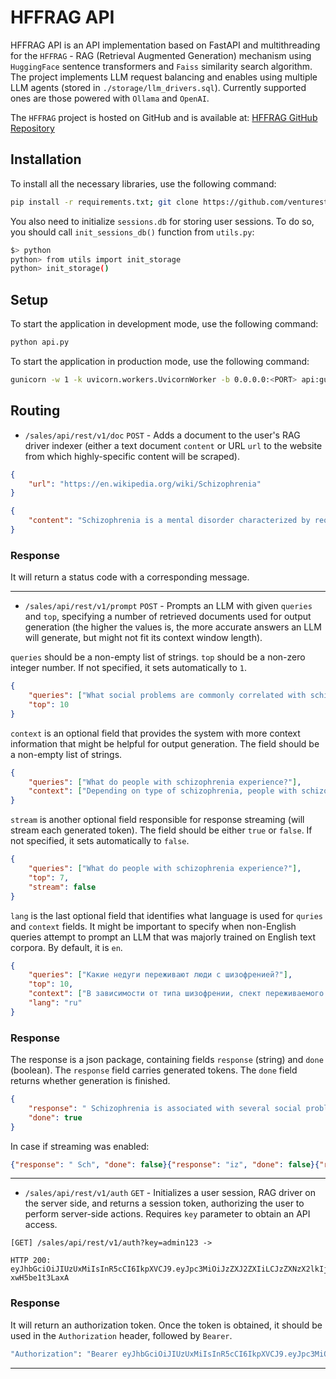 # HFFRAG API

HFFRAG API is an API implementation based on FastAPI and multithreading for the `HFFRAG` - RAG (Retrieval Augmented Generation) mechanism using `HuggingFace` sentence transformers and `Faiss` similarity search algorithm. The project implements LLM request balancing and enables using multiple LLM agents (stored in `./storage/llm_drivers.sql`). Currently supported ones are those powered with `Ollama` and `OpenAI`.

The `HFFRAG` project is hosted on GitHub and is available at: [HFFRAG GitHub Repository](https://github.com/venturestranger/hffrag)

## Installation
To install all the necessary libraries, use the following command:
```bash
pip install -r requirements.txt; git clone https://github.com/venturestranger/hffrag
```
You also need to initialize `sessions.db` for storing user sessions. To do so, you should call `init_sessions_db()` function from `utils.py`:

```bash
$> python
python> from utils import init_storage
python> init_storage()
```

## Setup
To start the application in development mode, use the following command:
```bash
python api.py
```
To start the application in production mode, use the following command:
```bash
gunicorn -w 1 -k uvicorn.workers.UvicornWorker -b 0.0.0.0:<PORT> api:gunicorn_factory
```

## Routing
- `/sales/api/rest/v1/doc` `POST` - Adds a document to the user's RAG driver indexer (either a text document `content` or URL `url` to the website from which highly-specific content will be scraped).
```json
{
    "url": "https://en.wikipedia.org/wiki/Schizophrenia"
}
```
```json
{
    "content": "Schizophrenia is a mental disorder characterized by reoccurring episodes of psychosis..."
}
```

### Response
It will return a status code with a corresponding message.

---

- `/sales/api/rest/v1/prompt` `POST` - Prompts an LLM with given `queries` and `top`, specifying a number of retrieved documents used for output generation (the higher the values is, the more accurate answers an LLM will generate, but might not fit its context window length). 

`queries` should be a non-empty list of strings. `top` should be a non-zero integer number. If not specified, it sets automatically to `1`.
```json
{
    "queries": ["What social problems are commonly correlated with schizophrenia?", "How can schizophrenia be cured?"],
    "top": 10
}
```
`context` is an optional field that provides the system with more context information that might be helpful for output generation. The field should be a non-empty list of strings.
```json
{
    "queries": ["What do people with schizophrenia experience?"],
    "context": ["Depending on type of schizophrenia, people with schizophrenia experience ..."]
}
```
`stream` is another optional field responsible for response streaming (will stream each generated token). The field should be either `true` or `false`. If not specified, it sets automatically to `false`.
```json
{
    "queries": ["What do people with schizophrenia experience?"],
    "top": 7,
    "stream": false
}
```
`lang` is the last optional field that identifies what language is used for `quries` and `context` fields. It might be important to specify when non-English queries attempt to prompt an LLM that was majorly trained on English text corpora. By default, it is `en`.
```json
{
    "queries": ["Какие недуги переживают люди с шизофренией?"],
    "top": 10,
    "context": ["В зависимости от типа шизофрении, спект переживаемого опыта может ..."],
    "lang": "ru"
}
```

### Response

The response is a json package, containing fields `response` (string) and `done` (boolean). The `response` field carries generated tokens. The `done` field returns whether generation is finished. 
```json
{
    "response": " Schizophrenia is associated with several social problems, including: social isolation and withdrawal, difficulties in forming and maintaining relationships, poor communication skills, and unemployment or underemployment",
    "done": true
}
```

In case if streaming was enabled:
```json
{"response": " Sch", "done": false}{"response": "iz", "done": false}{"response": "oph", "done": false}{"response": "ren", "done": false}{"response": "ia", "done": false}{"response": " is", "done": false}...
```

---

- `/sales/api/rest/v1/auth` `GET` - Initializes a user session, RAG driver on the server side, and returns a session token, authorizing the user to perform server-side actions. Requires `key` parameter to obtain an API access.
```
[GET] /sales/api/rest/v1/auth?key=admin123 ->

HTTP 200:
eyJhbGciOiJIUzUxMiIsInR5cCI6IkpXVCJ9.eyJpc3MiOiJzZXJ2ZXIiLCJzZXNzX2lkIjoyMjM0NzIxMDYxNTUxMzYzfQ.FzaeHugT0SrAGraLvopFmEV3D_nU_qQz5pnhgGq440rrcXOlBsQuXip2OQ0ppQq7qD5TD5cB-xwH5be1t3LaxA
```

### Response
It will return an authorization token. Once the token is obtained, it should be used in the `Authorization` header, followed by `Bearer`.
```bash
"Authorization": "Bearer eyJhbGciOiJIUzUxMiIsInR5cCI6IkpXVCJ9.eyJpc3MiOiJzZXJ2ZXIiLCJzZXNzX2lkIjoyMjM0NzIxMDYxNTUxMzYzfQ.FzaeHugT0SrAGraLvopFmEV3D_nU_qQz5pnhgGq440rrcXOlBsQuXip2OQ0ppQq7qD5TD5cB-xwH5be1t3LaxA"
```

---
